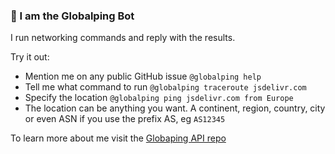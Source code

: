 ### 👋 I am the Globalping Bot

I run networking commands and reply with the results.

Try it out:

- Mention me on any public GitHub issue `@globalping help`
- Tell me what command to run `@globalping traceroute jsdelivr.com`
- Specify the location `@globalping ping jsdelivr.com from Europe`
- The location can be anything you want. A continent, region, country, city or even ASN if you use the prefix AS, eg `AS12345`

To learn more about me visit the [Globaping API repo](https://github.com/jsdelivr/globalping)
